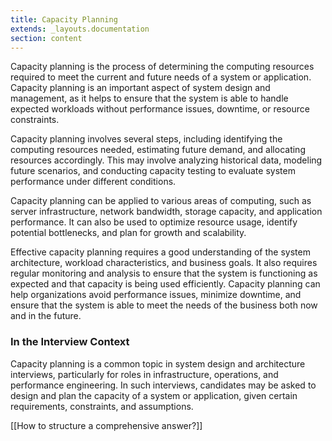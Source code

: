 ```yaml
---
title: Capacity Planning
extends: _layouts.documentation
section: content
---
```


Capacity planning is the process of determining the computing resources required to meet the current and future needs of a system or application. Capacity planning is an important aspect of system design and management, as it helps to ensure that the system is able to handle expected workloads without performance issues, downtime, or resource constraints.

Capacity planning involves several steps, including identifying the computing resources needed, estimating future demand, and allocating resources accordingly. This may involve analyzing historical data, modeling future scenarios, and conducting capacity testing to evaluate system performance under different conditions.

Capacity planning can be applied to various areas of computing, such as server infrastructure, network bandwidth, storage capacity, and application performance. It can also be used to optimize resource usage, identify potential bottlenecks, and plan for growth and scalability.

Effective capacity planning requires a good understanding of the system architecture, workload characteristics, and business goals. It also requires regular monitoring and analysis to ensure that the system is functioning as expected and that capacity is being used efficiently. Capacity planning can help organizations avoid performance issues, minimize downtime, and ensure that the system is able to meet the needs of the business both now and in the future.

### In the Interview Context 

Capacity planning is a common topic in system design and architecture interviews, particularly for roles in infrastructure, operations, and performance engineering. In such interviews, candidates may be asked to design and plan the capacity of a system or application, given certain requirements, constraints, and assumptions.

[[How to structure a comprehensive answer?]]